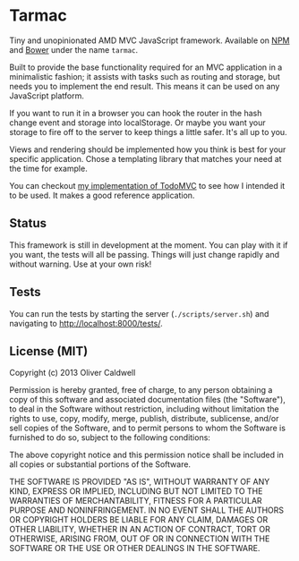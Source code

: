 # Tarmac

Tiny and unopinionated AMD MVC JavaScript framework. Available on [NPM][tarmac-npm] and [Bower][bower] under the name `tarmac`.

Built to provide the base functionality required for an MVC application in a minimalistic fashion; it assists with tasks such as routing and storage, but needs you to implement the end result. This means it can be used on any JavaScript platform.

If you want to run it in a browser you can hook the router in the hash change event and storage into localStorage. Or maybe you want your storage to fire off to the server to keep things a little safer. It's all up to you.

Views and rendering should be implemented how you think is best for your specific application. Chose a templating library that matches your need at the time for example.

You can checkout [my implementation of TodoMVC][tarmac-todomvc] to see how I intended it to be used. It makes a good reference application.

## Status

This framework is still in development at the moment. You can play with it if you want, the tests will all be passing. Things will just change rapidly and without warning. Use at your own risk!

## Tests

You can run the tests by starting the server (`./scripts/server.sh`) and navigating to [http://localhost:8000/tests/][tests].

## License (MIT)

Copyright (c) 2013 Oliver Caldwell

Permission is hereby granted, free of charge, to any person obtaining a copy of this software and associated documentation files (the "Software"), to deal in the Software without restriction, including without limitation the rights to use, copy, modify, merge, publish, distribute, sublicense, and/or sell copies of the Software, and to permit persons to whom the Software is furnished to do so, subject to the following conditions:

The above copyright notice and this permission notice shall be included in all copies or substantial portions of the Software.

THE SOFTWARE IS PROVIDED "AS IS", WITHOUT WARRANTY OF ANY KIND, EXPRESS OR IMPLIED, INCLUDING BUT NOT LIMITED TO THE WARRANTIES OF MERCHANTABILITY, FITNESS FOR A PARTICULAR PURPOSE AND NONINFRINGEMENT. IN NO EVENT SHALL THE AUTHORS OR COPYRIGHT HOLDERS BE LIABLE FOR ANY CLAIM, DAMAGES OR OTHER LIABILITY, WHETHER IN AN ACTION OF CONTRACT, TORT OR OTHERWISE, ARISING FROM, OUT OF OR IN CONNECTION WITH THE SOFTWARE OR THE USE OR OTHER DEALINGS IN THE SOFTWARE.

[tarmac-npm]: https://npmjs.org/package/tarmac
[bower]: http://bower.io/
[tarmac-todomvc]: https://github.com/Wolfy87/todomvc/tree/feature-tarmac/architecture-examples/tarmac
[tests]: http://localhost:8000/tests/
